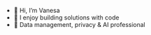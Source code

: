 - 👋 Hi, I’m Vanesa
- 👀 I enjoy building solutions with code
- 🌱 Data management, privacy & AI professional

<!---
vnhercules/vnhercules is a ✨ special ✨ repository because its `README.md` (this file) appears on your GitHub profile.
You can click the Preview link to take a look at your changes.
--->
